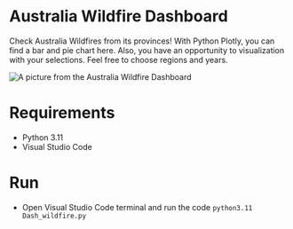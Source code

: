 # Australia Wildfire Dashboard

Check Australia Wildfires from its provinces! With Python Plotly, you can find a bar and pie chart here. Also, you have an opportunity to visualization with your selections. Feel free to choose regions and years.

![A picture from the Australia Wildfire Dashboard](https://i.ibb.co/Z6pQYrH/Screenshot-20240715-113754.png)

# Requirements

* Python 3.11
* Visual Studio Code

# Run

* Open Visual Studio Code terminal and run the code <code>python3.11 Dash_wildfire.py</code>
